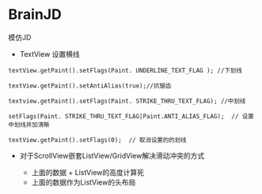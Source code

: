 # BrainJD
模仿JD


- TextView 设置横线

```
textView.getPaint().setFlags(Paint. UNDERLINE_TEXT_FLAG ); //下划线

textView.getPaint().setAntiAlias(true);//抗锯齿

textview.getPaint().setFlags(Paint. STRIKE_THRU_TEXT_FLAG); //中划线

setFlags(Paint. STRIKE_THRU_TEXT_FLAG|Paint.ANTI_ALIAS_FLAG);  // 设置中划线并加清晰

textView.getPaint().setFlags(0);  // 取消设置的的划线
```



- 对于ScrollView嵌套ListView/GridView解决滑动冲突的方式

    - 上面的数据  + ListView的高度计算死
    - 上面的数据作为ListView的头布局

